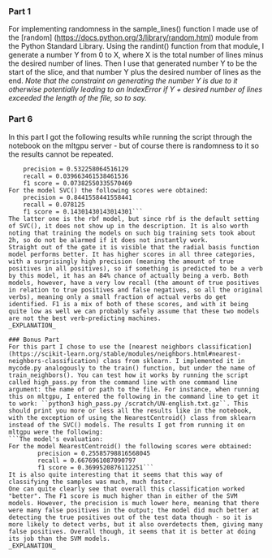 ### Part 1
For implementing randomness in the sample_lines() function I made use of the [random] (https://docs.python.org/3/library/random.html) module from the Python Standard Library. Using the randint() function from that module, I generate a number Y from 0 to X, where X is the total number of lines minus the desired number of lines. Then I use that generated number Y to be the start of the slice, and that number Y plus the desired number of lines as the end. _Note that the constraint on generating the number Y is due to it otherwise potentially leading to an IndexError if Y + desired number of lines exceeded the length of the file, so to say._

### Part 6
In this part I got the following results while running the script through the notebook on the mltgpu server - but of course there is randomness to it so the results cannot be repeated.
```For the model SVC(kernel='linear') the following scores were obtained: 
	precision = 0.532258064516129 
	recall = 0.039663461538461536 
	f1 score = 0.07382550335570469
For the model SVC() the following scores were obtained: 
	precision = 0.8441558441558441 
	recall = 0.078125 
	f1 score = 0.14301430143014301```
The latter one is the rbf model, but since rbf is the default setting of SVC(), it does not show up in the description. It is also worth noting that training the models on such big training sets took about 2h, so do not be alarmed if it does not instantly work.
Straight out of the gate it is visible that the radial basis function model performs better. It has higher scores in all three categories, with a surprisingly high precision (meaning the amount of true positives in all positives), so if something is predicted to be a verb by this model, it has an 84% chance of actually being a verb. Both models, however, have a very low recall (the amount of true positives in relation to true positives and false negatives, so all the original verbs), meaning only a small fraction of actual verbs do get identified. F1 is a mix of both of these scores, and with it being quite low as well we can probably safely assume that these two models are not the best verb-predicting machines.
_EXPLANATION_

### Bonus Part
For this part I chose to use the [nearest neighbors classification] (https://scikit-learn.org/stable/modules/neighbors.html#nearest-neighbors-classification) class from sklearn. I implemented it in mycode.py analogously to the train() function, but under the name of train_neighbors(). You can test how it works by running the script called high_pass.py from the command line with one command line argument: the name of or path to the file. For instance, when running this on mltgpu, I entered the following in the command line to get it to work: ``python3 high_pass.py /scratch/UN-english.txt.gz``. This should print you more or less all the results like in the notebook, with the exception of using the NearestCentroid() class from sklearn instead of the SVC() models. The results I got from running it on mltgpu were the following:
```The model's evaluation:
For the model NearestCentroid() the following scores were obtained:
        precision = 0.25585798816568045
        recall = 0.6676961087090797
        f1 score = 0.3699520876112251```
It is also quite interesting that it seems that this way of classifying the samples was much, much faster.
One can quite clearly see that overall this classification worked "better". The F1 score is much higher than in either of the SVM models. However, the precision is much lower here, meaning that there were many false positives in the output; the model did much better at detecting the true positives out of the test data though - so it is more likely to detect verbs, but it also overdetects them, giving many false positives. Overall though, it seems that it is better at doing its job than the SVM models.
_EXPLANATION_
